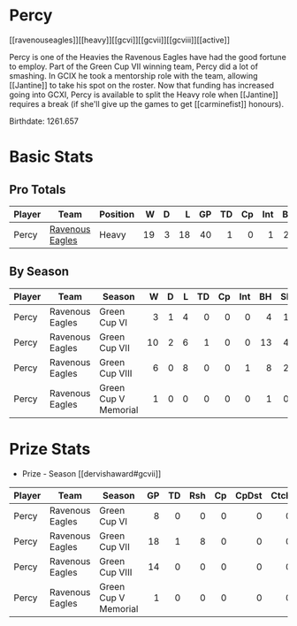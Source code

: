 # Percy

[[ravenouseagles]][[heavy]][[gcvi]][[gcvii]][[gcviii]][[active]]

Percy is one of the Heavies the Ravenous Eagles have had the good fortune to employ. Part of the Green Cup VII winning team, Percy did a lot of smashing. In GCIX he took a mentorship role with the team, allowing [[Jantine]] to take his spot on the roster. Now that funding has increased going into GCXI, Percy is available to split the Heavy role when [[Jantine]] requires a break (if she'll give up the games to get [[carminefist]] honours).

Birthdate: 1261.657

# Basic Stats

## Pro Totals

| Player           | Team        | Position      | W | D | L | GP | TD | Cp | Int | BH | SI | Ki | MVP | SPP |
|------------------|-------------|---------------|--:|--:|--:|---:|---:|---:|----:|---:|---:|---:|----:|----:|
| Percy  | [Ravenous Eagles](../teams/ravenouseagles) | Heavy |   19 |    3 |   18 |   40 |    1 |    0 |    1 |   25 |    7 |    1 |    4 |   91 |

## By Season

| Player | Team         | Season          | W | D | L | TD | Cp | Int | BH | SI | Ki | MVP | SPP |
|--------|--------------|-----------------|--:|--:|--:|---:|---:|----:|---:|---:|---:|----:|----:|
| Percy  | Ravenous Eagles | Green Cup VI         |    3 |    1 |    4 |    0 |    0 |    0 |    4 |    1 |    1 |    1 |   17 |
| Percy  | Ravenous Eagles | Green Cup VII        |   10 |    2 |    6 |    1 |    0 |    0 |   13 |    4 |    0 |    1 |   42 |
| Percy  | Ravenous Eagles | Green Cup VIII       |    6 |    0 |    8 |    0 |    0 |    1 |    8 |    2 |    0 |    2 |   32 |
| Percy  | Ravenous Eagles | Green Cup V Memorial |    1 |    0 |    0 |    0 |    0 |    0 |    1 |    0 |    1 |    0 |    4 |

# Prize Stats

* Prize - Season [[dervishaward#gcvii]]

| Player | Team         | Season          | GP | TD | Rsh | Cp | CpDst | Ctch | Int | Cas | Blk | Sck | MVP | SPP |
|--------|--------------|-----------------|---:|---:|----:|---:|------:|-----:|----:|----:|----:|----:|----:|----:|
| Percy  | Ravenous Eagles | Green Cup VI         |  8 |    0 |    0 |    0 |     0 |    0 |    0 |    6 |   80 |    1 |    1 |   17 |
| Percy  | Ravenous Eagles | Green Cup VII        | 18 |    1 |    8 |    0 |     0 |    0 |    0 |   17 |  **238** |    4 |    1 |   42 |
| Percy  | Ravenous Eagles | Green Cup VIII       | 14 |    0 |    0 |    0 |     0 |    0 |    1 |   10 |  125 |    3 |    2 |   32 |
| Percy  | Ravenous Eagles | Green Cup V Memorial |  1 |    0 |    0 |    0 |     0 |    0 |    0 |    2 |   21 |    0 |    0 |    4 |
